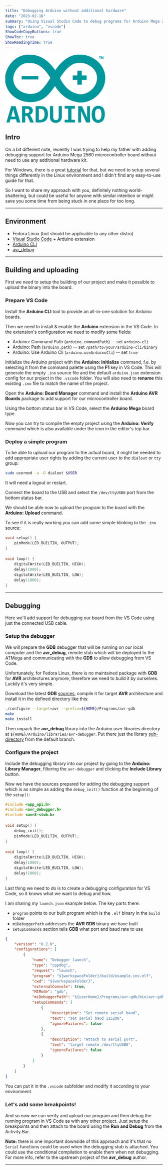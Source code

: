 ```yaml
---
title: "Debugging Arduino without additional hardware"
date: "2023-02-16"
summary: "Using Visual Studio Code to debug programs for Arduino Mega 2560"
tags: ["arduino", "vscode"]
ShowCodeCopyButtons: true
ShowToc: true
ShowReadingTime: true
---
```


<!-- Debugging AT MEGA 2560 on Linux
-------------------------------
1. VS Code + arduino-cli + Arduino extension
2. Arduino library manager - install AVR boards library
3. In arduino.json - add "output": "build"
3. Compile + verify a simple program
4. Add the user to 'tty' or 'dialout' groups & restart
5. Connect Arduino through USB
6. Select /dev/ttyUSB0 and upload the program
7. Download gdb sources (e.g. 12.1)
8. Compile it for AVR architecture = ./configure --target=avr --prefix=${HOME}/Programs/avr-gdb; make; make install
7. Download avr-debugger, place it to user libraries - e.g. /home/jkolarik/Arduino/libraries/avr-debugger
8. Include the avr-debugger to project - use Arduino library manager, select avr-debugger, include
9. Add debug_init(); into the setup function
10. Configure launch.json file for debugging purposes - point program var to the elf file in build dir; setup avr-gdb path, remote serial baud param and target remote to /dev/ttyUSB0
11. Verify & upload the new program with debug stub
12. Debug through VS Code!

NOTE: No Serial.* functions could be used with debugging stub attached. If you need them, use f.e. conditional compilation = enable Serial when not debugging, otherwise disable. -->

![arduino-logo](/posts/images/arduino-logo.png "Arduino logo")

## Intro

On a bit different note, recently I was trying to help my father with adding
debugging support for Arduino Mega 2560 microcontroller board without need
to use any additional hardware kit. 

For Windows, there is a great [tutorial](https://www.codeproject.com/Articles/5150391/Creating-and-Debugging-Arduino-Programs-in-Visual) for that, but we need to setup several things differently in the Linux environment
and I didn't find any easy-to-use guide for that.

So I want to share my approach with you, definitely nothing world-shattering, but could be useful for anyone with 
similar intention or might save you some time from being stuck in one place for too long.

---

## Environment

- Fedora Linux (but should be applicable to any other distro)
- [Visual Studio Code](https://code.visualstudio.com/) + Arduino extension
- [Arduino CLI](https://github.com/arduino/arduino-cli)
- [avr_debug](https://github.com/jdolinay/avr_debug)

---

## Building and uploading

First we need to setup the building of our project and make it possible
to upload the binary into the board.

### Prepare VS Code

Install the **Arduino CLI** tool to provide an all-in-one solution for
Arduino boards.

Then we need to install & enable the **Arduino** extension in the VS Code.
In the extension's configuration we need to modify some fields:
- Arduino: Command Path (`arduino.commandPath`) -- set `arduino-cli`
- Arduino: Path (`arduino.path`) -- set `/path/to/your/arduino-cli/binary`
- Arduino: Use Arduino Cli (`arduino.useArduinoCli`) -- set `true`

Initialize the Arduino project with the **Arduino: Initialize** command, f.e.
by selecting it from the command palette using the **F1** key in VS Code. 
This will generate the empty `.ino` source file and the default `arduino.json`
extension config for our project in the `.vscode` folder. You will also need to **rename**
this existing `.ino` file to match the name of the project.

Open the **Arduino: Board Manager** command and install the **Arduino AVR Boards**
package to add support for our microcontroller board.

Using the bottom status bar in VS Code, select the **Arduino Mega** board type.

Now you can try to compile the empty project using the **Arduino: Verify**
command which is also available under the icon in the editor's top bar.

### Deploy a simple program

To be able to upload our program to the actual board, it might be needed
to add appropriate user rights by adding the current user to the
`dialout` or `tty` group:

```bash
sudo usermod -a -G dialout $USER
```

It will need a logout or restart.

Connect the board to the USB and select the `/dev/ttyUSB0` port
from the bottom status bar. 

We should be able now to upload the program to the board with the
**Arduino: Upload** command.

To see if it is really working you can add some simple blinking
to the `.ino` source:

```c
void setup() {
    pinMode(LED_BUILTIN, OUTPUT);
}

void loop() {
    digitalWrite(LED_BUILTIN, HIGH);
    delay(1000);
    digitalWrite(LED_BUILTIN, LOW);
    delay(1000);
}
```

---

## Debugging

Here we'll add support for debugging our board from the VS Code
using just the connected USB cable.

### Setup the debugger

We will prepare the **GDB** debugger that will be running on our
local computer and the **avr_debug**, remote stub which will be
deployed to the ATMega and communicating with the **GDB** to 
allow debugging from VS Code.

Unfortunately, for Fedora Linux, there is no maintained package 
with **GDB** for **AVR** architectures anymore, therefore we need to
build it by ourselves. Luckily it's very simple.

Download the latest **GDB** [sources](https://www.sourceware.org/gdb/download/), 
compile it for target **AVR** architecture and install it in the defined
directory like this:

```bash
./configure --target=avr --prefix=${HOME}/Programs/avr-gdb
make
make install
```

Then unpack the **avr_debug** library into the Arduino user libraries
directory at `${HOME}/Arduino/libraries/avr-debugger`. Put there just the
library [sub-directory](https://github.com/jdolinay/avr_debug/tree/master/arduino/library/avr-debugger)
from the default branch.

### Configure the project

Include the debugging library into our project by going to the
**Arduino: Library Manager**, filtering the `avr-debugger` and
clicking the **Include Library** button.

Now we have the sources prepared for adding the debugging support
which is as simple as adding the `debug_init()` function at the
beginning of the `setup()`:

```c
#include <app_api.h>
#include <avr_debugger.h>
#include <avr8-stub.h>

void setup() {
    debug_init();
    pinMode(LED_BUILTIN, OUTPUT);
}

void loop() {
    digitalWrite(LED_BUILTIN, HIGH);
    delay(1000);
    digitalWrite(LED_BUILTIN, LOW);
    delay(1000);
}
```

Last thing we need to do is to create a debugging configuration
for VS Code, so it knows what we want to debug and how.

I am sharing my `launch.json` example below. The key parts there:
- `program` points to our built program which is the `.elf` binary in the `build` folder
- `miDebuggerPath` addresses the **AVR GDB** binary we have built
- `setupCommands` section tells **GDB** what port and baud rate to use

```json
{
    "version": "0.2.0",
    "configurations": [
        {
            "name": "Debugger launch",
            "type": "cppdbg",
            "request": "launch",
            "program": "${workspaceFolder}/build/example.ino.elf",
            "cwd": "${workspaceFolder}",
            "externalConsole": true,
            "MIMode": "gdb",
            "miDebuggerPath": "${userHome}/Programs/avr-gdb/bin/avr-gdb",
            "setupCommands": [
                {
                    "description": "Set remote serial baud",
                    "text": "set serial baud 115200",
                    "ignoreFailures": false
                },
                {
                    "description": "Attach to serial port",
                    "text": "target remote /dev/ttyUSB0",
                    "ignoreFailures": false
                }
            ]
        }
    ]
}
```

You can put it in the `.vscode` subfolder and modify it according to
your environment.

### Let's add some breakpoints!

And so now we can verify and upload our program and then debug
the running program in VS Code as with any other project. Just
setup the breakpoints and then attach to the board using the
**Run and Debug** from the Activity Bar.

**Note:** there is one important downside of this approach and
it's that no `Serial` functions could be used when the debugging stub 
is attached. You could use the conditional compilation to
enable them when not debugging. For more info, refer to the
upstream project of the **avr_debug** author.

---